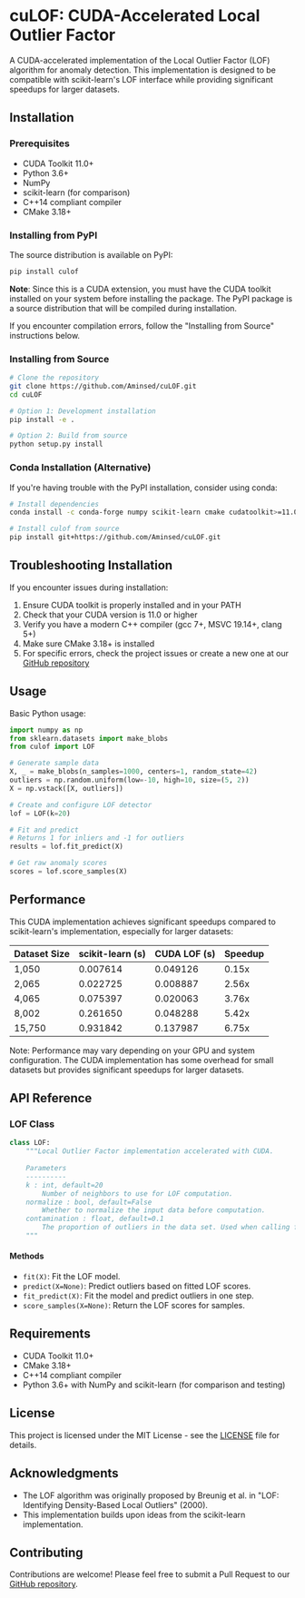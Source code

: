 # cuLOF: CUDA-Accelerated Local Outlier Factor

A CUDA-accelerated implementation of the Local Outlier Factor (LOF) algorithm for anomaly detection. This implementation is designed to be compatible with scikit-learn's LOF interface while providing significant speedups for larger datasets.

## Installation

### Prerequisites

- CUDA Toolkit 11.0+
- Python 3.6+
- NumPy
- scikit-learn (for comparison)
- C++14 compliant compiler
- CMake 3.18+

### Installing from PyPI

The source distribution is available on PyPI:

```bash
pip install culof
```

**Note**: Since this is a CUDA extension, you must have the CUDA toolkit installed on your system before installing the package. The PyPI package is a source distribution that will be compiled during installation.

If you encounter compilation errors, follow the "Installing from Source" instructions below.

### Installing from Source

```bash
# Clone the repository
git clone https://github.com/Aminsed/cuLOF.git
cd cuLOF

# Option 1: Development installation
pip install -e .

# Option 2: Build from source
python setup.py install
```

### Conda Installation (Alternative)

If you're having trouble with the PyPI installation, consider using conda:

```bash
# Install dependencies
conda install -c conda-forge numpy scikit-learn cmake cudatoolkit>=11.0

# Install culof from source
pip install git+https://github.com/Aminsed/cuLOF.git
```

## Troubleshooting Installation

If you encounter issues during installation:

1. Ensure CUDA toolkit is properly installed and in your PATH
2. Check that your CUDA version is 11.0 or higher
3. Verify you have a modern C++ compiler (gcc 7+, MSVC 19.14+, clang 5+)
4. Make sure CMake 3.18+ is installed
5. For specific errors, check the project issues or create a new one at our [GitHub repository](https://github.com/Aminsed/cuLOF/issues)

## Usage

Basic Python usage:

```python
import numpy as np
from sklearn.datasets import make_blobs
from culof import LOF

# Generate sample data
X, _ = make_blobs(n_samples=1000, centers=1, random_state=42)
outliers = np.random.uniform(low=-10, high=10, size=(5, 2))
X = np.vstack([X, outliers])

# Create and configure LOF detector
lof = LOF(k=20)

# Fit and predict
# Returns 1 for inliers and -1 for outliers
results = lof.fit_predict(X)

# Get raw anomaly scores
scores = lof.score_samples(X)
```

## Performance

This CUDA implementation achieves significant speedups compared to scikit-learn's implementation, especially for larger datasets:

| Dataset Size | scikit-learn (s) | CUDA LOF (s) | Speedup |
|--------------|------------------|--------------|---------|
| 1,050        | 0.007614         | 0.049126     | 0.15x   |
| 2,065        | 0.022725         | 0.008887     | 2.56x   |
| 4,065        | 0.075397         | 0.020063     | 3.76x   |
| 8,002        | 0.261650         | 0.048288     | 5.42x   |
| 15,750       | 0.931842         | 0.137987     | 6.75x   |

Note: Performance may vary depending on your GPU and system configuration. The CUDA implementation has some overhead for small datasets but provides significant speedups for larger datasets.

## API Reference

### LOF Class

```python
class LOF:
    """Local Outlier Factor implementation accelerated with CUDA.
    
    Parameters
    ----------
    k : int, default=20
        Number of neighbors to use for LOF computation.
    normalize : bool, default=False
        Whether to normalize the input data before computation.
    contamination : float, default=0.1
        The proportion of outliers in the data set. Used when calling fit_predict.
    """
```

#### Methods

- `fit(X)`: Fit the LOF model.
- `predict(X=None)`: Predict outliers based on fitted LOF scores.
- `fit_predict(X)`: Fit the model and predict outliers in one step.
- `score_samples(X=None)`: Return the LOF scores for samples.

## Requirements

- CUDA Toolkit 11.0+
- CMake 3.18+
- C++14 compliant compiler
- Python 3.6+ with NumPy and scikit-learn (for comparison and testing)

## License

This project is licensed under the MIT License - see the [LICENSE](LICENSE) file for details.

## Acknowledgments

- The LOF algorithm was originally proposed by Breunig et al. in "LOF: Identifying Density-Based Local Outliers" (2000).
- This implementation builds upon ideas from the scikit-learn implementation.

## Contributing

Contributions are welcome! Please feel free to submit a Pull Request to our [GitHub repository](https://github.com/Aminsed/cuLOF). 